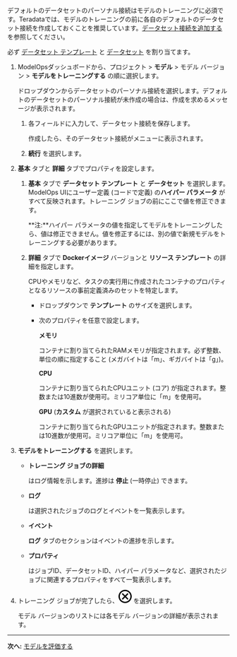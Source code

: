 デフォルトのデータセットのパーソナル接続はモデルのトレーニングに必須です。Teradataでは、モデルのトレーニングの前に各自のデフォルトのデータセット接続を作成しておくことを推奨しています。[データセット接続を追加する](vpe1725389258480.md) を参照してください。

必ず [データセット テンプレート](frd1725409311264.md) と [データセット](xfu1732652871944.md) を割り当てます。

1.  ModelOpsダッシュボードから、プロジェクト > **モデル** > モデル バージョン > **モデルをトレーニングする** の順に選択します。

    ドロップダウンからデータセットのパーソナル接続を選択します。デフォルトのデータセットのパーソナル接続が未作成の場合は、作成を求めるメッセージが表示されます。

    1.  各フィールドに入力して、データセット接続を保存します。

        作成したら、そのデータセット接続がメニューに表示されます。


    1.  **続行** を選択します。


1.  **基本** タブと **詳細** タブでプロパティを設定します。

    1.  **基本** タブで **データセット テンプレート** と **データセット** を選択します。ModelOps UIにユーザー定義 (コードで定義) の**ハイパー パラメータ** がすべて反映されます。トレーニング ジョブの前にここで値を修正できます。

        **注:**ハイパー パラメータの値を指定してモデルをトレーニングしたら、値は修正できません。値を修正するには、別の値で新規モデルをトレーニングする必要があります。


    1.  **詳細** タブで **Dockerイメージ** バージョンと **リソース テンプレート** の詳細を指定します。

        CPUやメモリなど、タスクの実行用に作成されたコンテナのプロパティとなるリソースの事前定義済みのセットを特定します。

        -   ドロップダウンで **テンプレート** のサイズを選択します。


        -   次のプロパティを任意で設定します。

            **メモリ**

            コンテナに割り当てられたRAMメモリが指定されます。必ず整数、単位の順に指定すること (メガバイトは「m」、ギガバイトは「g」)。

            **CPU**

            コンテナに割り当てられたCPUユニット (コア) が指定されます。整数または10進数が使用可。ミリコア単位に「m」を使用可。

            **GPU** (**カスタム** が選択されていると表示される)

            コンテナに割り当てられたGPUユニットが指定されます。整数または10進数が使用可。ミリコア単位に「m」を使用可。


1.  **モデルをトレーニングする** を選択します。

    -   **トレーニング ジョブの詳細**

        はログ情報を示します。進捗は **停止** (一時停止) できます。


    -   **ログ**

        は選択されたジョブのログとイベントを一覧表示します。


    -   **イベント**

        **ログ** タブのセクションはイベントの進捗を示します。


    -   **プロパティ**

        はジョブID、データセットID、ハイパー パラメータなど、選択されたジョブに関連するプロパティをすべて一覧表示します。


1.  トレーニング ジョブが完了したら、![クローズ アイコン](Images/teg1680569591203.svg) を選択します。

    モデル バージョンのリストには各モデル バージョンの詳細が表示されます。


---

**次へ:** [モデルを評価する](wzw1732650597340.md)

